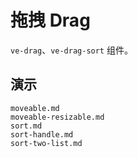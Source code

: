 # 拖拽 Drag

`ve-drag`、`ve-drag-sort` 组件。

## 演示

```demo
moveable.md
moveable-resizable.md
sort.md
sort-handle.md
sort-two-list.md
```